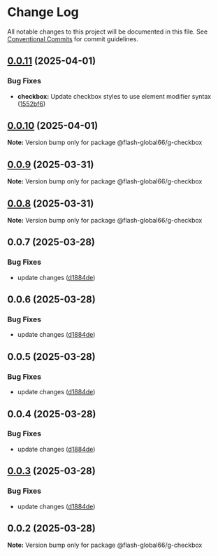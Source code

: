 # Change Log

All notable changes to this project will be documented in this file.
See [Conventional Commits](https://conventionalcommits.org) for commit guidelines.

## [0.0.11](https://github.com/Flash-Global66/global-design-system/compare/@flash-global66/g-checkbox@0.0.10...@flash-global66/g-checkbox@0.0.11) (2025-04-01)


### Bug Fixes

* **checkbox:** Update checkbox styles to use element modifier syntax ([1552bf6](https://github.com/Flash-Global66/global-design-system/commit/1552bf6d84ca08545d237d8eaaa0d11b50139a72))





## [0.0.10](https://github.com/Flash-Global66/global-design-system/compare/@flash-global66/g-checkbox@0.0.9...@flash-global66/g-checkbox@0.0.10) (2025-04-01)

**Note:** Version bump only for package @flash-global66/g-checkbox





## [0.0.9](https://github.com/Flash-Global66/global-design-system/compare/@flash-global66/g-checkbox@0.0.8...@flash-global66/g-checkbox@0.0.9) (2025-03-31)

**Note:** Version bump only for package @flash-global66/g-checkbox





## [0.0.8](https://github.com/Flash-Global66/global-design-system/compare/@flash-global66/g-checkbox@0.0.7...@flash-global66/g-checkbox@0.0.8) (2025-03-31)

**Note:** Version bump only for package @flash-global66/g-checkbox





## 0.0.7 (2025-03-28)


### Bug Fixes

* update changes ([d1884de](https://github.com/Flash-Global66/global-design-system/commit/d1884de11e4e9522c2d6912d932122a75aabf9e7))





## 0.0.6 (2025-03-28)


### Bug Fixes

* update changes ([d1884de](https://github.com/Flash-Global66/global-design-system/commit/d1884de11e4e9522c2d6912d932122a75aabf9e7))





## 0.0.5 (2025-03-28)


### Bug Fixes

* update changes ([d1884de](https://github.com/Flash-Global66/global-design-system/commit/d1884de11e4e9522c2d6912d932122a75aabf9e7))





## 0.0.4 (2025-03-28)


### Bug Fixes

* update changes ([d1884de](https://github.com/Flash-Global66/global-design-system/commit/d1884de11e4e9522c2d6912d932122a75aabf9e7))





## [0.0.3](https://github.com/Flash-Global66/global-design-system/compare/@flash-global66/g-checkbox@0.0.2...@flash-global66/g-checkbox@0.0.3) (2025-03-28)


### Bug Fixes

* update changes ([d1884de](https://github.com/Flash-Global66/global-design-system/commit/d1884de11e4e9522c2d6912d932122a75aabf9e7))





## 0.0.2 (2025-03-28)

**Note:** Version bump only for package @flash-global66/g-checkbox
